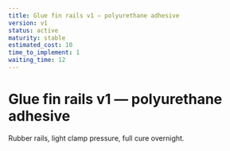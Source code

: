 ```yaml
---
title: Glue fin rails v1 — polyurethane adhesive
version: v1
status: active
maturity: stable
estimated_cost: 10
time_to_implement: 1
waiting_time: 12
---
```

# Glue fin rails v1 — polyurethane adhesive
Rubber rails, light clamp pressure, full cure overnight.
